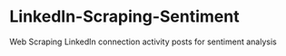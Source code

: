 # LinkedIn-Scraping-Sentiment
Web Scraping LinkedIn connection activity posts for sentiment analysis

